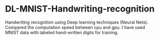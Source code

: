 # DL-MNIST-Handwriting-recognition
Handwriting recognition using Deep learning techniques (Neural Nets). Compared the computation speed between cpu and gpu. I have used MNIST data with labeled hand-written digits for training.
